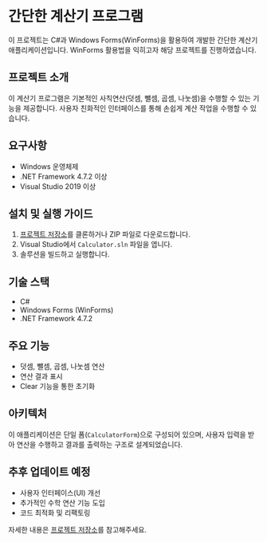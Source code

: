 # 간단한 계산기 프로그램

이 프로젝트는 C#과 Windows Forms(WinForms)을 활용하여 개발한 간단한 계산기 애플리케이션입니다. WinForms 활용법을 익히고자 해당 프로젝트를 진행하였습니다.

## 프로젝트 소개

이 계산기 프로그램은 기본적인 사칙연산(덧셈, 뺄셈, 곱셈, 나눗셈)을 수행할 수 있는 기능을 제공합니다. 사용자 친화적인 인터페이스를 통해 손쉽게 계산 작업을 수행할 수 있습니다.

## 요구사항

- Windows 운영체제
- .NET Framework 4.7.2 이상
- Visual Studio 2019 이상

## 설치 및 실행 가이드

1. [프로젝트 저장소](https://github.com/Kamuie99/CS_Study/tree/master/Calculator)를 클론하거나 ZIP 파일로 다운로드합니다.
2. Visual Studio에서 `Calculator.sln` 파일을 엽니다.
3. 솔루션을 빌드하고 실행합니다.

## 기술 스택

- C#
- Windows Forms (WinForms)
- .NET Framework 4.7.2

## 주요 기능

- 덧셈, 뺄셈, 곱셈, 나눗셈 연산
- 연산 결과 표시
- Clear 기능을 통한 초기화

## 아키텍처

이 애플리케이션은 단일 폼(`CalculatorForm`)으로 구성되어 있으며, 사용자 입력을 받아 연산을 수행하고 결과를 출력하는 구조로 설계되었습니다.

## 추후 업데이트 예정

- 사용자 인터페이스(UI) 개선
- 추가적인 수학 연산 기능 도입
- 코드 최적화 및 리팩토링

자세한 내용은 [프로젝트 저장소](https://github.com/Kamuie99/CS_Study/tree/master/Calculator)를 참고해주세요.